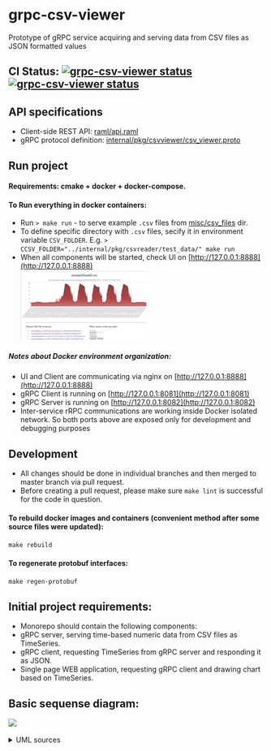 # grpc-csv-viewer
Prototype of gRPC service acquiring and serving data from CSV files as JSON formatted values

## CI Status: <a href="https://github.com/toorosan/grpc-csv-viewer"><img alt="grpc-csv-viewer status" src="https://github.com/toorosan/grpc-csv-viewer/workflows/Go/badge.svg"></a> <a href="https://github.com/toorosan/grpc-csv-viewer"><img alt="grpc-csv-viewer status" src="https://github.com/toorosan/grpc-csv-viewer/workflows/golangci-lint/badge.svg"></a>

## API specifications
- Client-side REST API: [raml/api.raml](raml/api.raml)
- gRPC protocol definition: [internal/pkg/csvviewer/csv_viewer.proto](internal/pkg/csvviewer/csv_viewer.proto)

## Run project
#### Requirements: cmake + docker + docker-compose.
#### To Run everything in docker containers:
- Run `> make run` - to serve example `.csv` files from [misc/csv_files](misc/csv_files) dir.
- To define specific directory with `.csv` files, secify it in environment variable `CSV_FOLDER`.
E.g. `> CCSV_FOLDER="../internal/pkg/csvreader/test_data/" make run`
- When all components will be started, check UI on [http://127.0.0.1:8888](http://127.0.0.1:8888)
<br><a href="misc/ui-example.png"><img alt="UI example" title="UI example" src="misc/ui-example.png" width="250"></a>
##### Notes about Docker environment organization:
- UI and Client are communicating via nginx on [http://127.0.0.1:8888](http://127.0.0.1:8888)
- gRPC Client is running on [http://127.0.0.1:8081](http://127.0.0.1:8081)
- gRPC Server is running on [http://127.0.0.1:8082](http://127.0.0.1:8082)
- Inter-service rRPC communications are working inside Docker isolated network.
So both ports above are exposed only for development and debugging purposes


## Development
- All changes should be done in individual branches and then merged to master branch via pull request.
- Before creating a pull request, please make sure `make lint` is successful for the code in question.


#### To rebuild docker images and containers (convenient method after some source files were updated):
  ```make rebuild```

#### To regenerate protobuf interfaces:
  ```make regen-protobuf```

## Initial project requirements:
- Monorepo should contain the following components:
- gRPC server, serving time-based numeric data from CSV files as TimeSeries.
- gRPC client, requesting TimeSeries from gRPC server and responding it as JSON.
- Single page WEB application, requesting gRPC client and drawing chart based on TimeSeries.

## Basic sequense diagram:
![](misc/req-sequence.svg)
<details>
  <summary>UML sources</summary>

```
@startuml gRPC proto
    actor Browser
        ServiceInitiator -> gRPCClient **: Initialization, \nacquire configuration \nwith gPRC address
        note left: gRPC client initialization
        activate gRPCClient
        gRPCClient -> gRPCClient : Start serving \n/index.html for \nHTTP GET requests
        gRPCClient -> gRPCClient : Start serving \n/timeseries for \nHTTP GET requests
        return Service initialized successfully

    loop while  "gRPC client available only"
        Browser -> gRPCClient : HTTP GET /
        activate gRPCClient
        return Respond with index.html
        'UI <- gRPCClient : GET /index.html
        Browser -> UI ** : Compile and prepare WEB UI
        activate UI
        UI -> gRPCClient: HTTP GET /timeseries
        activate gRPCClient
        gRPCClient --> gRPCServer: gRPC request, \nfailed as server is \nnot available
        return HTTP error 502 \nBad Gateway
        return Error: gRPC server is not available
    end
        ServiceInitiator -> gRPCServer ** : Initialization, \nacquire configuration \nwith CSV file location
        note left: gRPC server initialization
        activate gRPCServer
        gRPCServer -> gRPCServer : Index CSV file
        gRPCServer -> gRPCServer : Start serving gRPC requests
        return Service initialized successfully
    loop while "gRPCServer and gRPCClient are active"
        Browser -> gRPCClient : HTTP GET /
        activate gRPCClient
        return Respond with index.html
        'UI <- gRPCClient : GET /index.html
        Browser -> UI ** : Compile and prepare WEB UI
        activate UI
        UI -> gRPCClient: HTTP GET /timeseries
        activate gRPCClient
        gRPCClient -> gRPCServer: gRPC request
        activate gRPCServer
        gRPCServer -> gRPCServer: Read dataset \nfrom CSV file
        gRPCServer -> gRPCServer: Convert dataset \nto TimeSeries
        return gRPC Respond with TimeSeries
        return HTTP respond with \nTimeSeries JSON
        return Show TimeSeries chart
    end
    ...
    Browser -> UI !! : Close page with \nWEB application
@enduml
```
</details>
